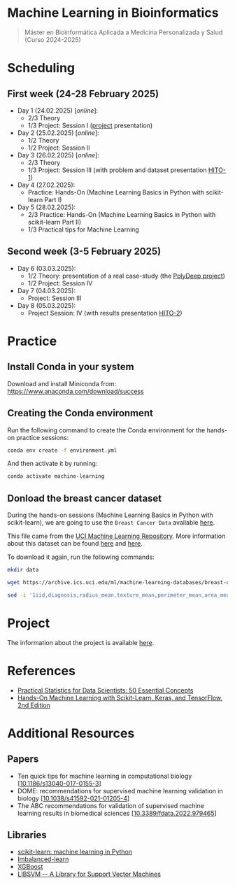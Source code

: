 # Machine Learning in Bioinformatics
> Máster en Bioinformática Aplicada a Medicina Personalizada y Salud (Curso 2024-2025)

# Scheduling

## First week (24-28 February 2025)
- Day 1 (24.02.2025) [*online*]:
  - 2/3 Theory
  - 1/3 Project: Session I ([project](PROJECT.md) presentation)
- Day 2 (25.02.2025) [*online*]:
  - 1/2 Theory
  - 1/2 Project: Session II
- Day 3 (26.02.2025) [*online*]: 
  - 2/3 Theory
  - 1/3 Project: Session III (with problem and dataset presentation [HITO-1](PROJECT.md))
- Day 4 (27.02.2025):
  - Practice: Hands-On (Machine Learning Basics in Python with scikit-learn Part I)
- Day 5 (28.02.2025):
  - 2/3 Practice: Hands-On (Machine Learning Basics in Python with scikit-learn Part II)
  - 1/3 Practical tips for Machine Learning

## Second week (3-5 February 2025)
- Day 6 (03.03.2025):
  - 1/2 Theory: presentation of a real case-study (the [PolyDeep project](https://polydeep.org/))
  - 1/2 Project: Session IV
- Day 7 (04.03.2025):
    - Project: Session III
- Day 8 (05.03.2025):
    - Project Session: IV (with results presentation [HITO-2](PROJECT.md))

# Practice

## Install Conda in your system

Download and install Miniconda from: https://www.anaconda.com/download/success

## Creating the Conda environment

Run the following command to create the Conda environment for the hands-on practice sessions:

```bash
conda env create -f environment.yml
```

And then activate it by running:
```bash
conda activate machine-learning
```

## Donload the breast cancer dataset

During the hands-on sessions (Machine Learning Basics in Python with scikit-learn), we are going to use the `Breast Cancer Data` available [here](data/wdbc.data).

 This file came from the [UCI Machine Learning Repository](https://archive.ics.uci.edu/ml/datasets/Breast+Cancer+Wisconsin+(Diagnostic)). More information about this dataset can be found [here](https://archive.ics.uci.edu/ml/machine-learning-databases/breast-cancer-wisconsin/wdbc.names) and [here](https://www.kaggle.com/uciml/breast-cancer-wisconsin-data).

To download it again, run the following commands: 
```bash
mkdir data

wget https://archive.ics.uci.edu/ml/machine-learning-databases/breast-cancer-wisconsin/wdbc.data -O data/wdbc.data

sed -i '1iid,diagnosis,radius_mean,texture_mean,perimeter_mean,area_mean,smoothness_mean,compactness_mean,concavity_mean,concave points_mean,symmetry_mean,fractal_dimension_mean,radius_se,texture_se,perimeter_se,area_se,smoothness_se,compactness_se,concavity_se,concave_points_se,symmetry_se,fractal_dimension_se,radius_worst,texture_worst,perimeter_worst,area_worst,smoothness_worst,compactness_worst,concavity_worst,concave points_worst,symmetry_worst,fractal_dimension_worst' data/wdbc.data
```

# Project

The information about the project is available [here](PROJECT.md).

# References
- [Practical Statistics for Data Scientists: 50 Essential Concepts](https://www.oreilly.com/library/view/practical-statistics-for/9781491952955/)
- [Hands-On Machine Learning with Scikit-Learn, Keras, and TensorFlow, 2nd Edition](https://www.oreilly.com/library/view/hands-on-machine-learning/9781492032632/)

# Additional Resources

## Papers
- Ten quick tips for machine learning in computational biology [[10.1186/s13040-017-0155-3](https://dx.doi.org/10.1186%2Fs13040-017-0155-3)]
- DOME: recommendations for supervised machine learning validation in biology [[10.1038/s41592-021-01205-4](https://doi.org/10.1038/s41592-021-01205-4)]
- The ABC recommendations for validation of supervised machine learning results in biomedical sciences [[10.3389/fdata.2022.979465](https://doi.org/10.3389/fdata.2022.979465)]

## Libraries
- [scikit-learn: machine learning in Python](https://scikit-learn.org/stable/)
- [Imbalanced-learn](https://imbalanced-learn.org/stable/index.html)
- [XGBoost](https://xgboost.readthedocs.io/en/stable/)
- [LIBSVM -- A Library for Support Vector Machines](https://www.csie.ntu.edu.tw/~cjlin/libsvm/)
